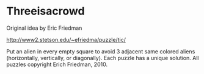 # Threeisacrowd

Original idea by Eric Friedman

http://www2.stetson.edu/~efriedma/puzzle/tic/

Put an alien in every empty square to avoid 3 adjacent same colored aliens (horizontally, vertically, or diagonally). Each puzzle has a unique solution. All puzzles copyright Erich Friedman, 2010.
